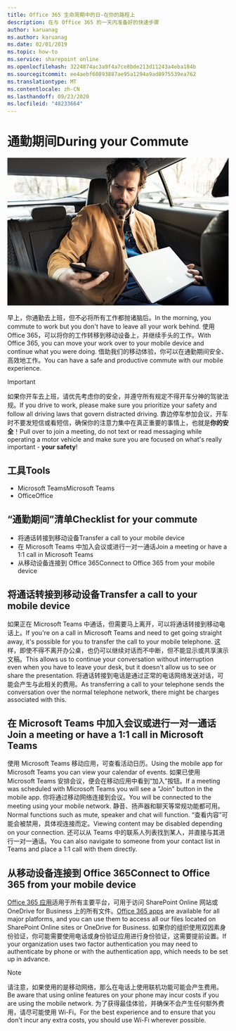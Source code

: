 ```yaml
---
title: Office 365 生命周期中的日-在你的路程上
description: 在与 Office 365 的一天内准备好的快速步骤
author: karuanag
ms.author: karuanag
ms.date: 02/01/2019
ms.topic: how-to
ms.service: sharepoint online
ms.openlocfilehash: 3224874ac3a9f4a7ce8bde213d11243a4eba184b
ms.sourcegitcommit: ee4aebf60893887ae95a1294a9ad8975539ea762
ms.translationtype: MT
ms.contentlocale: zh-CN
ms.lasthandoff: 09/23/2020
ms.locfileid: "48233664"
---
```

# <a name="during-your-commute"></a><span data-ttu-id="780b5-103">通勤期间</span><span class="sxs-lookup"><span data-stu-id="780b5-103">During your Commute</span></span>

![“协作”视觉图像](media/ditl_commute.png)

<span data-ttu-id="780b5-105">早上，你通勤去上班，但不必将所有工作都抛诸脑后。</span><span class="sxs-lookup"><span data-stu-id="780b5-105">In the morning, you commute to work but you don't have to leave all your work behind.</span></span> <span data-ttu-id="780b5-106">使用 Office 365，可以将你的工作转移到移动设备上，并继续手头的工作。</span><span class="sxs-lookup"><span data-stu-id="780b5-106">With Office 365, you can move your work over to your mobile device and continue what you were doing.</span></span>  <span data-ttu-id="780b5-107">借助我们的移动体验，你可以在通勤期间安全、高效地工作。</span><span class="sxs-lookup"><span data-stu-id="780b5-107">You can have a safe and productive commute with our mobile experience.</span></span>  

> [!IMPORTANT]
> <span data-ttu-id="780b5-108">如果你开车去上班，请优先考虑你的安全，并遵守所有规定不得开车分神的驾驶法规。</span><span class="sxs-lookup"><span data-stu-id="780b5-108">If you drive to work, please make sure you prioritize your safety and follow all driving laws that govern distracted driving.</span></span> <span data-ttu-id="780b5-109">靠边停车参加会议，开车时不要发短信或看短信，确保你的注意力集中在真正重要的事情上，也就是**你的安全**！</span><span class="sxs-lookup"><span data-stu-id="780b5-109">Pull over to join a meeting, do not text or read messaging while operating a motor vehicle and make sure you are focused on what's really important - **your safety**!</span></span>


## <a name="tools"></a><span data-ttu-id="780b5-110">工具</span><span class="sxs-lookup"><span data-stu-id="780b5-110">Tools</span></span>
- <span data-ttu-id="780b5-111">Microsoft Teams</span><span class="sxs-lookup"><span data-stu-id="780b5-111">Microsoft Teams</span></span>
- <span data-ttu-id="780b5-112">Office</span><span class="sxs-lookup"><span data-stu-id="780b5-112">Office</span></span> 

## <a name="checklist-for-your-commute"></a><span data-ttu-id="780b5-113">“通勤期间”清单</span><span class="sxs-lookup"><span data-stu-id="780b5-113">Checklist for your commute</span></span>
- <span data-ttu-id="780b5-114">将通话转接到移动设备</span><span class="sxs-lookup"><span data-stu-id="780b5-114">Transfer a call to your mobile device</span></span>
- <span data-ttu-id="780b5-115">在 Microsoft Teams 中加入会议或进行一对一通话</span><span class="sxs-lookup"><span data-stu-id="780b5-115">Join a meeting or have a 1:1 call in Microsoft Teams</span></span>
- <span data-ttu-id="780b5-116">从移动设备连接到 Office 365</span><span class="sxs-lookup"><span data-stu-id="780b5-116">Connect to Office 365 from your mobile device</span></span>
 
## <a name="transfer-a-call-to-your-mobile-device"></a><span data-ttu-id="780b5-117">将通话转接到移动设备</span><span class="sxs-lookup"><span data-stu-id="780b5-117">Transfer a call to your mobile device</span></span>
<span data-ttu-id="780b5-118">如果正在 Microsoft Teams 中通话，但需要马上离开，可以将通话转接到移动电话上。</span><span class="sxs-lookup"><span data-stu-id="780b5-118">If you're on a call in Microsoft Teams and need to get going straight away, it's possible for you to transfer the call to your mobile telephone.</span></span> <span data-ttu-id="780b5-119">这样，即使不得不离开办公桌，也仍可以继续对话而不中断，但不能显示或共享演示文稿。</span><span class="sxs-lookup"><span data-stu-id="780b5-119">This allows us to continue your conversation without interruption even when you have to leave your desk, but it doesn't allow us to see or share the presentation.</span></span> <span data-ttu-id="780b5-120">将通话转接到电话是通过正常的电话网络发送对话，可能会产生与此相关的费用。</span><span class="sxs-lookup"><span data-stu-id="780b5-120">As transferring a call to your telephone sends the conversation over the normal telephone network, there might be charges associated with this.</span></span>

## <a name="join-a-meeting-or-have-a-11-call-in-microsoft-teams"></a><span data-ttu-id="780b5-121">在 Microsoft Teams 中加入会议或进行一对一通话</span><span class="sxs-lookup"><span data-stu-id="780b5-121">Join a meeting or have a 1:1 call in Microsoft Teams</span></span>
<span data-ttu-id="780b5-122">使用 Microsoft Teams 移动应用，可查看活动日历。</span><span class="sxs-lookup"><span data-stu-id="780b5-122">Using the mobile app for Microsoft Teams you can view your calendar of events.</span></span>  <span data-ttu-id="780b5-123">如果已使用 Microsoft Teams 安排会议，便会在移动应用中看到“加入”按钮。</span><span class="sxs-lookup"><span data-stu-id="780b5-123">If a meeting was scheduled with Microsoft Teams you will see a "Join" button in the mobile app.</span></span> <span data-ttu-id="780b5-124">你将通过移动网络连接到会议。</span><span class="sxs-lookup"><span data-stu-id="780b5-124">You will be connected to the meeting using your mobile network.</span></span>  <span data-ttu-id="780b5-125">静音、扬声器和聊天等常规功能都可用。</span><span class="sxs-lookup"><span data-stu-id="780b5-125">Normal functions such as mute, speaker and chat will function.</span></span>  <span data-ttu-id="780b5-126">“查看内容”可能会被禁用，具体视连接而定。</span><span class="sxs-lookup"><span data-stu-id="780b5-126">Viewing content may be disabled depending on your connection.</span></span> <span data-ttu-id="780b5-127">还可以从 Teams 中的联系人列表找到某人，并直接与其进行一对一通话。</span><span class="sxs-lookup"><span data-stu-id="780b5-127">You can also navigate to someone from your contact list in Teams and place a 1:1 call with them directly.</span></span> 

## <a name="connect-to-office-365-from-your-mobile-device"></a><span data-ttu-id="780b5-128">从移动设备连接到 Office 365</span><span class="sxs-lookup"><span data-stu-id="780b5-128">Connect to Office 365 from your mobile device</span></span>
<span data-ttu-id="780b5-129">[Office 365 应用](https://support.office.com/article/set-up-office-apps-and-email-on-a-mobile-device-7dabb6cb-0046-40b6-81fe-767e0b1f014f?ui=en-US&rs=en-US&ad=US)适用于所有主要平台，可用于访问 SharePoint Online 网站或 OneDrive for Business 上的所有文件。</span><span class="sxs-lookup"><span data-stu-id="780b5-129">[Office 365 apps](https://support.office.com/article/set-up-office-apps-and-email-on-a-mobile-device-7dabb6cb-0046-40b6-81fe-767e0b1f014f?ui=en-US&rs=en-US&ad=US) are available for all major platforms, and you can use them to access all our files located on SharePoint Online sites or OneDrive for Business.</span></span> <span data-ttu-id="780b5-130">如果你的组织使用双因素身份验证，你可能需要使用电话或身份验证应用进行身份验证，这需要提前设置。</span><span class="sxs-lookup"><span data-stu-id="780b5-130">If your organization uses two factor authentication you may need to authenticate by phone or with the authentication app, which needs to be set up in advance.</span></span>  

> [!NOTE]
> <span data-ttu-id="780b5-131">请注意，如果使用的是移动网络，那么在电话上使用联机功能可能会产生费用。</span><span class="sxs-lookup"><span data-stu-id="780b5-131">Be aware that using online features on your phone may incur costs if you are using the mobile network.</span></span> <span data-ttu-id="780b5-132">为了获得最佳体验，并确保不会产生任何额外费用，请尽可能使用 Wi-Fi。</span><span class="sxs-lookup"><span data-stu-id="780b5-132">For the best experience and to ensure that you don't incur any extra costs, you should use Wi-Fi wherever possible.</span></span>